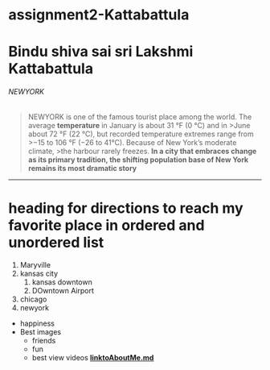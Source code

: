 # assignment2-Kattabattula
# Bindu shiva sai sri Lakshmi Kattabattula
###### NEWYORK

>NEWYORK is one of the famous tourist place among the world.
> The average **temperature** in January is about 31 °F (0 °C) and in >June about 72 °F (22 °C), but recorded temperature extremes range from >−15 to 106 °F (−26 to 41°C). Because of New York’s moderate climate, >the harbour rarely freezes.
>**In a city that embraces change as its primary tradition, the shifting population base of New York remains its most dramatic story**
***
# heading for directions to reach my favorite place in ordered and unordered list
1. Maryville
2. kansas city
   1. kansas downtown
   2. DOwntown Airport
  3. chicago
3. newyork
* happiness
* Best images
   * friends
   * fun
   * best view videos
**[linktoAboutMe.md](AboutMe.md)**
